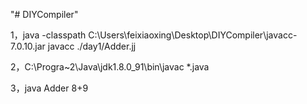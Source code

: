 "# DIYCompiler" 

1，java -classpath C:\Users\feixiaoxing\Desktop\DIYCompiler\javacc-7.0.10.jar javacc ./day1/Adder.jj

2，C:\Progra~2\Java\jdk1.8.0_91\bin\javac *.java

3，java Adder 8+9

